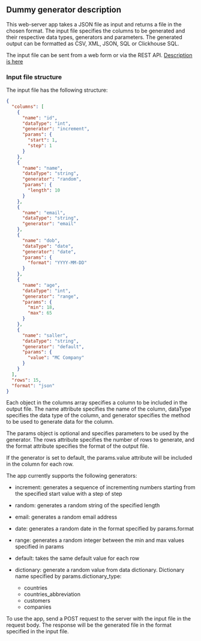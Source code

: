 ## Dummy generator description

This web-server app takes a JSON file as input and returns a file in the chosen format. The input file specifies the columns to be generated and their respective data types, generators and parameters. The generated output can be formatted as CSV, XML, JSON, SQL or Clickhouse SQL.

The input file can be sent from a web form or via the REST API. [Description is here](docs/API.md)

### Input file structure

The input file has the following structure:

```json
{
  "columns": [
    {
      "name": "id",
      "dataType": "int",
      "generator": "increment",
      "params": {
        "start": 1,
        "step": 1
      }
    },
    {
      "name": "name",
      "dataType": "string",
      "generator": "random",
      "params": {
        "length": 10
      }
    },
    {
      "name": "email",
      "dataType": "string",
      "generator": "email"
    },
    {
      "name": "dob",
      "dataType": "date",
      "generator": "date",
      "params": {
        "format": "YYYY-MM-DD"
      }
    },
    {
      "name": "age",
      "dataType": "int",
      "generator": "range",
      "params": {
        "min": 18,
        "max": 65
      }
    },
    {
      "name": "saller",
      "dataType": "string",
      "generator": "default",
      "params": {
        "value": "MC Company"
      }
    }
  ],
  "rows": 15,
  "format": "json"
}
```

Each object in the columns array specifies a column to be included in the output file. The name attribute specifies the name of the column, dataType specifies the data type of the column, and generator specifies the method to be used to generate data for the column.

The params object is optional and specifies parameters to be used by the generator. The rows attribute specifies the number of rows to generate, and the format attribute specifies the format of the output file.

If the generator is set to default, the params.value attribute will be included in the column for each row.

The app currently supports the following generators:

- increment: generates a sequence of incrementing numbers starting from the specified start value with a step of step
- random: generates a random string of the specified length
- email: generates a random email address
- date: generates a random date in the format specified by params.format
- range: generates a random integer between the min and max values specified in params
- default: takes the same default value for each row
- dictionary: generate a random value from data dictionary. Dictionary name specified by params.dictionary_type:

    - countries
    - countries_abbreviation
    - customers
    - companies

To use the app, send a POST request to the server with the input file in the request body. The response will be the generated file in the format specified in the input file.

